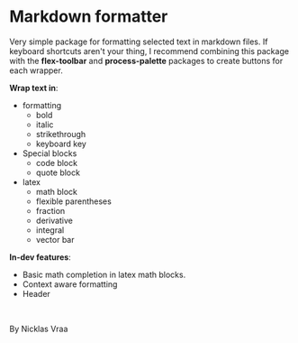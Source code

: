 # Markdown formatter

Very simple package for formatting selected text in markdown files.
If keyboard shortcuts aren't your thing, I recommend combining this package with the **flex-toolbar** and **process-palette** packages to create buttons for each wrapper.

**Wrap text in**:
- formatting
    - bold
    - italic
    - strikethrough
    - keyboard key
- Special blocks
    - code block
    - quote block
- latex
    - math block
    - flexible parentheses
    - fraction
    - derivative
    - integral
    - vector bar

**In-dev features**:
- Basic math completion in latex math blocks.
- Context aware formatting
- Header

&nbsp;

By Nicklas Vraa
